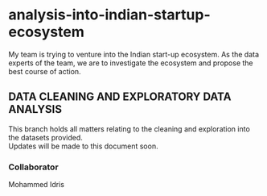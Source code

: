 # analysis-into-indian-startup-ecosystem
My team is trying to venture into the Indian start-up ecosystem. As the data experts of the team, we are to investigate the ecosystem and propose the best course of action.

## DATA CLEANING AND EXPLORATORY DATA ANALYSIS
This branch holds all matters relating to the cleaning and exploration into the datasets provided.  
Updates will be made to this document soon.

### Collaborator
Mohammed Idris
